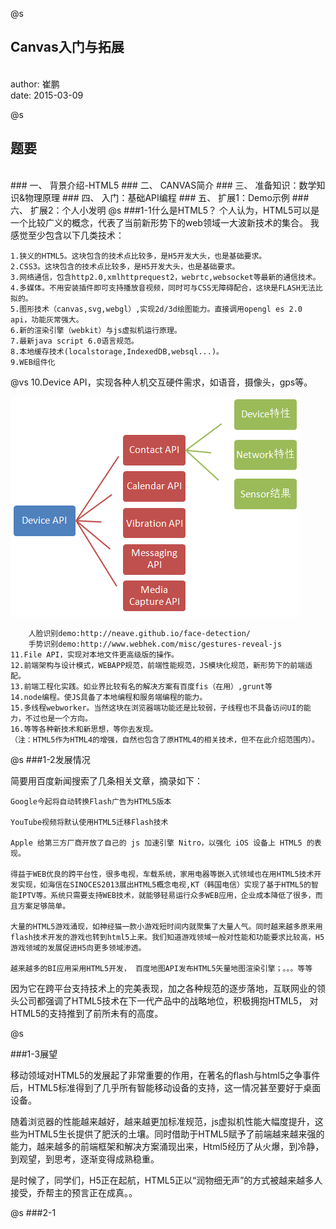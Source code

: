 @s
## Canvas入门与拓展
<br>
author: 崔鹏
<br>
date: 2015-03-09

@s
## 题要
<br>
### 一、 背景介绍-HTML5
### 二、 CANVAS简介
### 三、 准备知识：数学知识&物理原理
### 四、 入门：基础API编程
### 五、 扩展1：Demo示例
### 六、 扩展2：个人小发明
@s
###1-1什么是HTML5？
个人认为，HTML5可以是一个比较广义的概念，代表了当前新形势下的web领域一大波新技术的集合。
我感觉至少包含以下几类技术：

    1.狭义的HTML5。这块包含的技术点比较多，是H5开发大头，也是基础要求。
    2.CSS3。这块包含的技术点比较多，是H5开发大头，也是基础要求。
    3.网络通信，包含http2.0,xmlhttprequest2，webrtc,websocket等最新的通信技术。
    4.多媒体。不用安装插件即可支持播放音视频，同时可与CSS无障碍配合，这块是FLASH无法比拟的。
    5.图形技术（canvas,svg,webgl）,实现2d/3d绘图能力。直接调用opengl es 2.0 api，功能灰常强大。
    6.新的渲染引擎（webkit）与js虚拟机运行原理。
    7.最新java script 6.0语言规范。
    8.本地缓存技术(localstorage,IndexedDB,websql...)。
    9.WEB组件化
@vs
    10.Device API，实现各种人机交互硬件需求，如语音，摄像头，gps等。

<img src="img/deviceapi.png" />

        人脸识别demo:http://neave.github.io/face-detection/
        手势识别demo:http://www.webhek.com/misc/gestures-reveal-js
    11.File API，实现对本地文件更高级版的操作。
    12.前端架构与设计模式，WEBAPP规范，前端性能规范，JS模块化规范，新形势下的前端适配。
    13.前端工程化实践。如业界比较有名的解决方案有百度fis（在用）,grunt等
    14.node编程。使JS具备了本地编程和服务端编程的能力。
    15.多线程webworker。当然这块在浏览器端功能还是比较弱，子线程也不具备访问UI的能力，不过也是一个方向。
    16.等等各种新技术和新思想，等你去发现。
    （注：HTML5作为HTML4的增强，自然也包含了原HTML4的相关技术，但不在此介绍范围内）。

@s
###1-2发展情况

简要用百度新闻搜索了几条相关文章，摘录如下：

    Google今起将自动转换Flash广告为HTML5版本

    YouTube视频将默认使用HTML5迁移Flash技术

    Apple 给第三方厂商开放了自己的 js 加速引擎 Nitro，以强化 iOS 设备上 HTML5 的表现。

    得益于WEB优良的跨平台性，很多电视，车载系统，家用电器等嵌入式领域也在用HTML5技术开发实现，如海信在SINOCES2013展出HTML5概念电视,KT（韩国电信）实现了基于HTML5的智能IPTV等。系统只需要支持WEB技术，就能够轻易运行众多WEB应用，企业成本降低了很多，而且方案足够简单。

    大量的HTML5游戏涌现，如神经猫一款小游戏短时间内就聚集了大量人气。同时越来越多原来用flash技术开发的游戏也转到html5上来。我们知道游戏领域一般对性能和功能要求比较高，H5游戏领域的发展促进H5向更多领域渗透。

    越来越多的BI应用采用HTML5开发， 百度地图API发布HTML5矢量地图渲染引擎；。。。等等

因为它在跨平台支持技术上的完美表现，加之各种规范的逐步落地，互联网业的领头公司都强调了HTML5技术在下一代产品中的战略地位，积极拥抱HTML5， 对HTML5的支持推到了前所未有的高度。

@s

###1-3展望

移动领域对HTML5的发展起了非常重要的作用，在著名的flash与html5之争事件后，HTML5标准得到了几乎所有智能移动设备的支持，这一情况甚至要好于桌面设备。

随着浏览器的性能越来越好，越来越更加标准规范，js虚拟机性能大幅度提升，这些为HTML5生长提供了肥沃的土壤。同时借助于HTML5赋予了前端越来越来强的能力，越来越多的前端框架和解决方案涌现出来，Html5经历了从火爆，到冷静，到观望，到思考，逐渐变得成熟稳重。

是时候了，同学们，H5正在起航，HTML5正以“润物细无声”的方式被越来越多人接受，乔帮主的预言正在成真。。

@s
###2-1

